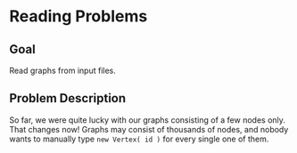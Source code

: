 # Reading Problems

## Goal

Read graphs from input files.

## Problem Description

So far, we were quite lucky with our graphs consisting of a few nodes only. That changes now! Graphs may 
consist of thousands of nodes, and nobody wants to manually type `new Vertex( id )` for every single one
of them. 